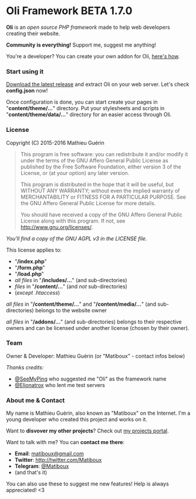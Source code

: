 # Oli Framework BETA 1.7.0

**Oli** is an *open source PHP framework* made to help web developers creating their website.

**Community is everything!**
Support me, suggest me anything!

You're a developer? You can create your own addon for Oli, [here's how](#).

### Start using it

[Download the latest release](https://github.com/OliFramework/Oli/releases/latest) and extract Oli on your web server.
Let's check **config.json** now!

Once configuration is done, you can start create your pages in "**content/theme/...**" directory. Put your stylesheets and scripts in "**content/theme/data/...**" directory for an easier access through Oli.

### License

Copyright (C) 2015-2016 Mathieu Guérin
> This program is free software: you can redistribute it and/or modify it under the terms of the GNU Affero General Public License as published by the Free Software Foundation, either version 3 of the License, or (at your option) any later version.
> 
> This program is distributed in the hope that it will be useful, but WITHOUT ANY WARRANTY; without even the implied warranty of MERCHANTABILITY or FITNESS FOR A PARTICULAR PURPOSE. See the GNU Affero General Public License for more details.
> 
> You should have received a copy of the GNU Affero General Public License along with this program. If not, see <http://www.gnu.org/licenses/>.

*You'll find a copy of the GNU AGPL v3 in the LICENSE file.*

This license applies to:

- "**/index.php**"
- "**/form.php**"
- "**/load.php**"
- *all files* in "**/includes/...**" (and sub-directories)
- *files* in "**/content/...**" (and *not* sub-directories)
- (*except .htaccess*)

*all files* in "**/content/theme/...**" and "**/content/media/...**" (and sub-directories) belongs to the website owner

*all files* in "**/addons/...**" (and sub-directories) belongs to their respective owners and can be licensed under another license (chosen by their owner).

### Team

Owner & Developer: Mathieu Guérin (or "Matiboux" - contact infos below)

*Thanks credits:*

- [@SeeMyPing](https://twitter.com/SeeMyPing) who suggested me "Oli" as the framework name
- [@Elionatrox](https://twitter.com/Elionatrox) who lent me test servers

### About me & Contact

My name is Mathieu Guérin, also known as "Matiboux" on the Internet.
I'm a young developer who created this project and works on it.

Want to **disvover my other projects**?
Check out [my projects portal](http://projects.matiboux.com/).

Want to talk with me? You can **contact me there**:

 - **Email**: [matiboux@gmail.com](mailto:matiboux@gmail.com)
 - **Twitter**: http://twitter.com/Matiboux
 - **Telegram**: [@Matiboux](http://telegram.me/Matiboux)
 - (and that's it)

You can also use these to suggest me new features!
Help is always appreciated! <3
